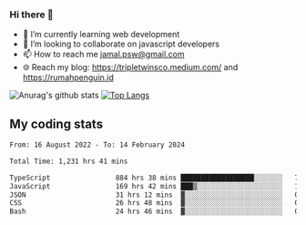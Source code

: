 ### Hi there 👋

<!--
**padepokanpenguin/padepokanpenguin** is a ✨ _special_ ✨ repository because its `README.md` (this file) appears on your GitHub profile.
-->

- 🌱 I’m currently learning  web development
- 👯 I’m looking to collaborate on javascript developers
- 📫 How to reach me jamal.psw@gmail.com
- 🌐 Reach my blog:
   https://tripletwinsco.medium.com/ and
   https://rumahpenguin.id

![Anurag's github stats](https://github-readme-stats.vercel.app/api?username=padepokanpenguin&count_private=true&disable_animations=false&show_icons=true&theme=default)
[![Top Langs](https://github-readme-stats.vercel.app/api/top-langs/?username=padepokanpenguin&theme=default&layout=compact)](https://github.com/padepokanpenguin)

## My coding stats

<!--START_SECTION:waka-->

```txt
From: 16 August 2022 - To: 14 February 2024

Total Time: 1,231 hrs 41 mins

TypeScript                884 hrs 38 mins ██████████████████░░░░░░░   71.82 %
JavaScript                169 hrs 42 mins ███▒░░░░░░░░░░░░░░░░░░░░░   13.78 %
JSON                      31 hrs 12 mins  ▓░░░░░░░░░░░░░░░░░░░░░░░░   02.53 %
CSS                       26 hrs 48 mins  ▓░░░░░░░░░░░░░░░░░░░░░░░░   02.18 %
Bash                      24 hrs 46 mins  ▓░░░░░░░░░░░░░░░░░░░░░░░░   02.01 %
```

<!--END_SECTION:waka-->


